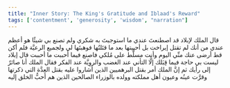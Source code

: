 ```yaml
---
title: "Inner Story: The King's Gratitude and Iblaad's Reward"
tags: ['contentment', 'generosity', 'wisdom', "narration"]
---
```


 قال الملك لإبلاد قد اصطنعتَ عندي ما استوجبتَ به شكري ولم تصنع بي شيئًا هو أعظم عندي من أنك لم تقتل إيراخت بل أحييتها بعد ما قتَلتُها فوهبتَها لي ولجميع الرعيَّة فلم أكن قط أرضى عنك منِّي اليوم وأنت مسلَّط على مُلكي فاصنع فيما أحببت ما أحببت
قال إبلاد ليست بي حاجة فيما قِبَلك إلَّا التأني عند الغضب والروِيَّة عند الفكر
فقال الملك أنا صائرٌ إلى رأيك
ثم إنَّ الملك أمر بقتل البرهميين الذين أشاروا عليه بقتل العِدَّة التي ذكرتها وقرَّت عينُه وعيون أهل مملكته وولده بالوزراء الصالحين الذين هم أحبُّ الخلق إليه
